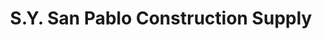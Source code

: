 ---
title: "S.Y. San Pablo Construction Supply"
url: /san-pablo/s-y-san-pablo-construction-supply/
shop: hardware
---